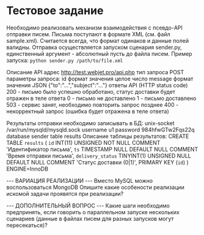# Тестовое задание

Необходимо реализовать механизм взаимодействия с псевдо-API отправки писем.
Письма поступают в формате XML (см. файл sample.xml). Считается всегда, что формат одинаков и данные полей валидны.
Отправка осуществляется запуском сценария sender.py, единственный аргумент - абсолютный пусть до файла писем.
Пример запуска: `python sender.py /path/to/file.xml`

Описание API
    адрес http://test.webjet.pro/api.php
    тип запроса POST
    параметры запроса:
        id       формат значения целое число
        message  формат значения JSON {"to":"...","subject":"..."}
    ответы API (HTTP status code)
        200 - письмо было успешно обработано, статус доставки будет отражен в теле ответа
            0 - письмо не доставлено
            1 - письмо доставлено
        503 - сервис занят, необходимо повторить запрос позднее
        400 - некорректный запрос (ошибка будет отражена в теле ответа)

Результаты отправки необходимо записывать в БД:
    unix-socket /var/run/mysqld/mysqld.sock
    username    u1
    password    984hfwGTw2Fqs22q
    database    sender
    table       results
Описание таблицы результатов:
CREATE TABLE `results` (
    `id`                INT(11) UNSIGNED    NOT NULL                    COMMENT 'Идентификатор письма',
    `ts`                TIMESTAMP           NULL        DEFAULT NULL    COMMENT 'Время отправки письма',
    `delivery_status`   TINYINT(1) UNSIGNED NULL        DEFAULT NULL    COMMENT 'Статус доставки (0|1)',
    PRIMARY KEY (`id`)
)
ENGINE=InnoDB

--- ВАРИАЦИЯ РЕАЛИЗАЦИИ ---
Вместо MySQL можно воспользоваться MongoDB 
Опишите какие особености реализации искомой задачи проявятся при реализации?

--- ДОПОЛНИТЕЛЬНЫЙ ВОПРОС ---
Какие шаги необходимо предпринять, если говорить о параллельном запуске нескольких сценариев (данные в файлах писем для разных запусков могут пересекаться)?
